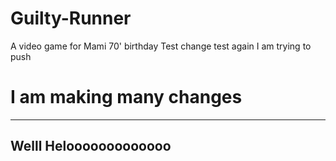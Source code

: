 # Guilty-Runner
A video game for Mami 70' birthday
Test change
test again
I am trying to push
# I am making many changes
--------------------------------

Welll
Helooooooooooooo
-----------------